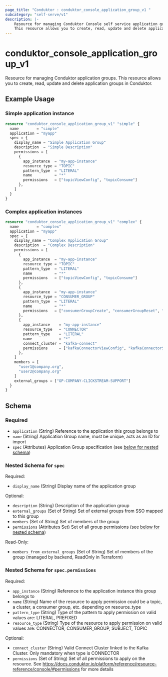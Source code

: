 ```yaml
---
page_title: "Conduktor : conduktor_console_application_group_v1 "
subcategory: "self-serve/v1"
description: |-
    Resource for managing Conduktor Console self service application groups.
    This resource allows you to create, read, update and delete application groups in Conduktor.
---
```


# conduktor_console_application_group_v1

Resource for managing Conduktor application groups.
This resource allows you to create, read, update and delete application groups in Conduktor.

## Example Usage

### Simple application instance
```terraform
resource "conduktor_console_application_group_v1" "simple" {
  name        = "simple"
  application = "myapp"
  spec = {
    display_name = "Simple Application Group"
    description  = "Simple Description"
    permissions = [
      {
        app_instance  = "my-app-instance"
        resource_type = "TOPIC"
        pattern_type  = "LITERAL"
        name          = "*"
        permissions   = ["topicViewConfig", "topicConsume"]
      },
    ]
  }
}
```

### Complex application instances
```terraform
resource "conduktor_console_application_group_v1" "complex" {
  name        = "complex"
  application = "myapp"
  spec = {
    display_name = "Complex Application Group"
    description  = "Complex Description"
    permissions = [
      {
        app_instance  = "my-app-instance"
        resource_type = "TOPIC"
        pattern_type  = "LITERAL"
        name          = "*"
        permissions   = ["topicViewConfig", "topicConsume"]
      },
      {
        app_instance  = "my-app-instance"
        resource_type = "CONSUMER_GROUP"
        pattern_type  = "LITERAL"
        name          = "*"
        permissions   = ["consumerGroupCreate", "consumerGroupReset", "consumerGroupDelete", "consumerGroupView"]
      },
      {
        app_instance    = "my-app-instance"
        resource_type   = "CONNECTOR"
        pattern_type    = "LITERAL"
        name            = "*"
        connect_cluster = "kafka-connect"
        permissions     = ["kafkaConnectorViewConfig", "kafkaConnectorStatus", "kafkaConnectRestart"]
      },
    ]
    members = [
      "user1@company.org",
      "user2@company.org"
    ]
    external_groups = ["GP-COMPANY-CLICKSTREAM-SUPPORT"]
  }
}
```


<!-- schema generated by tfplugindocs -->
## Schema

### Required

- `application` (String) Reference to the application this group belongs to
- `name` (String) Application Group name, must be unique, acts as an ID for import
- `spec` (Attributes) Application Group specification (see [below for nested schema](#nestedatt--spec))

<a id="nestedatt--spec"></a>
### Nested Schema for `spec`

Required:

- `display_name` (String) Display name of the application group

Optional:

- `description` (String) Description of the application group
- `external_groups` (Set of String) Set of external groups from SSO mapped to this group
- `members` (Set of String) Set of members of the group
- `permissions` (Attributes Set) Set of all group permissions (see [below for nested schema](#nestedatt--spec--permissions))

Read-Only:

- `members_from_external_groups` (Set of String) Set of members of the group (managed by backend, ReadOnly in Terraform)

<a id="nestedatt--spec--permissions"></a>
### Nested Schema for `spec.permissions`

Required:

- `app_instance` (String) Reference to the application instance this group belongs to
- `name` (String) Name of the resource to apply permission could be a topic, a cluster, a consumer group, etc. depending on resource_type
- `pattern_type` (String) Type of the pattern to apply permission on valid values are: LITERAL, PREFIXED
- `resource_type` (String) Type of the resource to apply permission on valid values are: CONNECTOR, CONSUMER_GROUP, SUBJECT, TOPIC

Optional:

- `connect_cluster` (String) Valid Connect Cluster linked to the Kafka Cluster. Only mandatory when type is CONNECTOR
- `permissions` (Set of String) Set of all permissions to apply on the resource. See https://docs.conduktor.io/platform/reference/resource-reference/console/#permissions for more details




